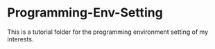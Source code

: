 # Programming-Env-Setting
This is a tutorial folder for the programming environment setting of my interests.
